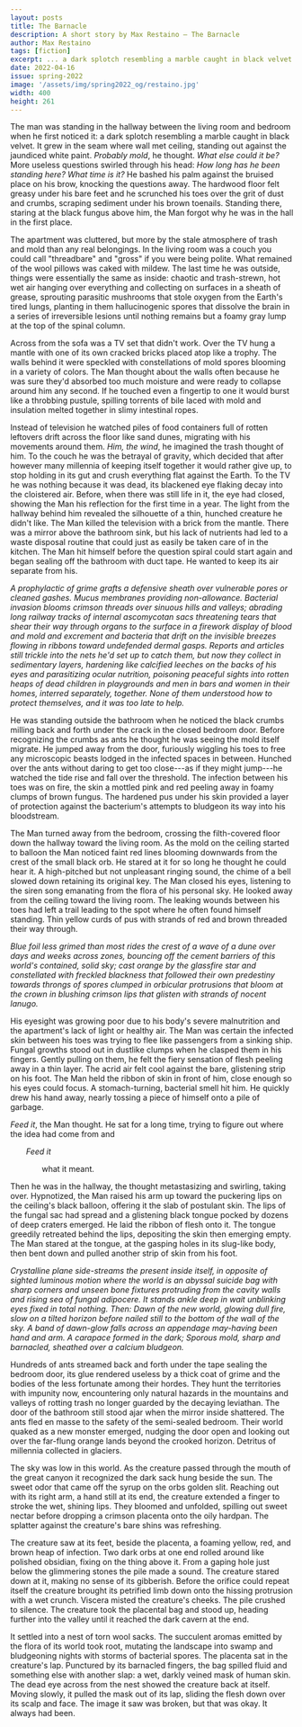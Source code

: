 ```yaml
---
layout: posts
title: The Barnacle
description: A short story by Max Restaino – The Barnacle
author: Max Restaino
tags: [fiction]
excerpt: ... a dark splotch resembling a marble caught in black velvet ...
date: 2022-04-16
issue: spring-2022
image: '/assets/img/spring2022_og/restaino.jpg'
width: 400
height: 261
---
```


The man was standing in the hallway between the living room and bedroom
when he first noticed it: a dark splotch resembling a marble caught in
black velvet. It grew in the seam where wall met ceiling, standing out
against the jaundiced white paint. *Probably mold*, he thought. *What
else could it be?* More useless questions swirled through his head: *How
long has he been standing here? What time is it?* He bashed his palm
against the bruised place on his brow, knocking the questions away. The
hardwood floor felt greasy under his bare feet and he scrunched his toes
over the grit of dust and crumbs, scraping sediment under his brown
toenails. Standing there, staring at the black fungus above him, the Man
forgot why he was in the hall in the first place.

The apartment was cluttered, but more by the stale atmosphere of trash
and mold than any real belongings. In the living room was a couch you
could call "threadbare" and "gross" if you were being polite. What
remained of the wool pillows was caked with mildew. The last time he was
outside, things were essentially the same as inside: chaotic and
trash-strewn, hot wet air hanging over everything and collecting on
surfaces in a sheath of grease, sprouting parasitic mushrooms that stole
oxygen from the Earth's tired lungs, planting in them hallucinogenic
spores that dissolve the brain in a series of irreversible lesions until
nothing remains but a foamy gray lump at the top of the spinal column.

Across from the sofa was a TV set that didn't work. Over the TV hung a
mantle with one of its own cracked bricks placed atop like a trophy. The
walls behind it were speckled with constellations of mold spores
blooming in a variety of colors. The Man thought about the walls often
because he was sure they'd absorbed too much moisture and were ready to
collapse around him any second. If he touched even a fingertip to one it
would burst like a throbbing pustule, spilling torrents of bile laced
with mold and insulation melted together in slimy intestinal ropes.

Instead of television he watched piles of food containers full of rotten
leftovers drift across the floor like sand dunes, migrating with his
movements around them. *Him, the wind*, he imagined the trash thought of
him. To the couch he was the betrayal of gravity, which decided that
after however many millennia of keeping itself together it would rather
give up, to stop holding in its gut and crush everything flat against
the Earth. To the TV he was nothing because it was dead, its blackened
eye flaking decay into the cloistered air. Before, when there was still
life in it, the eye had closed, showing the Man his reflection for the
first time in a year. The light from the hallway behind him revealed the
silhouette of a thin, hunched creature he didn't like. The Man killed
the television with a brick from the mantle. There was a mirror above
the bathroom sink, but his lack of nutrients had led to a waste disposal
routine that could just as easily be taken care of in the kitchen. The
Man hit himself before the question spiral could start again and began
sealing off the bathroom with duct tape. He wanted to keep its air
separate from his.

*A prophylactic of grime grafts a defensive sheath over vulnerable pores
or cleaned gashes. Mucus membranes providing non-allowance. Bacterial
invasion blooms crimson threads over sinuous hills and valleys; abrading
long railway tracks of internal ascomycotan sacs threatening tears that
shear their way through organs to the surface in a firework display of
blood and mold and excrement and bacteria that drift on the invisible
breezes flowing in ribbons toward undefended dermal gasps. Reports and
articles still trickle into the nets he'd set up to catch them, but now
they collect in sedimentary layers, hardening like calcified leeches on
the backs of his eyes and parasitizing ocular nutrition, poisoning
peaceful sights into rotten heaps of dead children in playgrounds and
men in bars and women in their homes, interred separately, together.
None of them understood how to protect themselves, and it was too late
to help.*

He was standing outside the bathroom when he noticed the black crumbs
milling back and forth under the crack in the closed bedroom door.
Before recognizing the crumbs as ants he thought he was seeing the mold
itself migrate. He jumped away from the door, furiously wiggling his
toes to free any microscopic beasts lodged in the infected spaces in
between. Hunched over the ants without daring to get too close---as if
they might jump---he watched the tide rise and fall over the threshold.
The infection between his toes was on fire, the skin a mottled pink and
red peeling away in foamy clumps of brown fungus. The hardened pus under
his skin provided a layer of protection against the bacterium's attempts
to bludgeon its way into his bloodstream.

The Man turned away from the bedroom, crossing the filth-covered floor
down the hallway toward the living room. As the mold on the ceiling
started to balloon the Man noticed faint red lines blooming downwards
from the crest of the small black orb. He stared at it for so long he
thought he could hear it. A high-pitched but not unpleasant ringing
sound, the chime of a bell slowed down retaining its original key. The
Man closed his eyes, listening to the siren song emanating from the
flora of his personal sky. He looked away from the ceiling toward the
living room. The leaking wounds between his toes had left a trail
leading to the spot where he often found himself standing. Thin yellow
curds of pus with strands of red and brown threaded their way through.

*Blue foil less grimed than most rides the crest of a wave of a dune
over days and weeks across zones, bouncing off the cement barriers of
this world's contained, solid sky; cast orange by the glassfire star and
constellated with freckled blackness that followed their own predestiny
towards throngs of spores clumped in orbicular protrusions that bloom at
the crown in blushing crimson lips that glisten with strands of nocent
lanugo.*

His eyesight was growing poor due to his body's severe malnutrition and
the apartment's lack of light or healthy air. The Man was certain the
infected skin between his toes was trying to flee like passengers from a
sinking ship. Fungal growths stood out in dustlike clumps when he
clasped them in his fingers. Gently pulling on them, he felt the fiery
sensation of flesh peeling away in a thin layer. The acrid air felt cool
against the bare, glistening strip on his foot. The Man held the ribbon
of skin in front of him, close enough so his eyes could focus. A
stomach-turning, bacterial smell hit him. He quickly drew his hand away,
nearly tossing a piece of himself onto a pile of garbage.

*Feed it*, the Man thought. He sat for a long time, trying to figure out
where the idea had come from and

<p style="text-indent:2em;"><em>Feed it</em></p>

<p style="text-indent:4em;">what it meant.</p>

Then he was in the hallway, the thought metastasizing and swirling,
taking over. Hypnotized, the Man raised his arm up toward the puckering
lips on the ceiling's black balloon, offering it the slab of postulant
skin. The lips of the fungal sac had spread and a glistening black
tongue pocked by dozens of deep craters emerged. He laid the ribbon of
flesh onto it. The tongue greedily retreated behind the lips, depositing
the skin then emerging empty. The Man stared at the tongue, at the
gasping holes in its slug-like body, then bent down and pulled another
strip of skin from his foot.

*Crystalline plane side-streams the present inside itself, in opposite
of sighted luminous motion where the world is an abyssal suicide bag
with sharp corners and unseen bone fixtures protruding from the cavity
walls and rising sea of fungal adipocere. It stands ankle deep in wait
unblinking eyes fixed in total nothing. Then: Dawn of the new world,
glowing dull fire, slow on a tilted horizon before nailed still to the
bottom of the wall of the sky. A band of dawn-glow falls across an
appendage may-having been hand and arm. A carapace formed in the dark;
Sporous mold, sharp and barnacled, sheathed over a calcium bludgeon.*

Hundreds of ants streamed back and forth under the tape sealing the
bedroom door, its glue rendered useless by a thick coat of grime and the
bodies of the less fortunate among their hordes. They hunt the
territories with impunity now, encountering only natural hazards in the
mountains and valleys of rotting trash no longer guarded by the decaying
leviathan. The door of the bathroom still stood ajar when the mirror
inside shattered. The ants fled en masse to the safety of the
semi-sealed bedroom. Their world quaked as a new monster emerged,
nudging the door open and looking out over the far-flung orange lands
beyond the crooked horizon. Detritus of millennia collected in glaciers.

The sky was low in this world. As the creature passed through the mouth
of the great canyon it recognized the dark sack hung beside the sun. The
sweet odor that came off the syrup on the orbs golden slit. Reaching out
with its right arm, a hand still at its end, the creature extended a
finger to stroke the wet, shining lips. They bloomed and unfolded,
spilling out sweet nectar before dropping a crimson placenta onto the
oily hardpan. The splatter against the creature's bare shins was
refreshing.

The creature saw at its feet, beside the placenta, a foaming yellow,
red, and brown heap of infection. Two dark orbs at one end rolled around
like polished obsidian, fixing on the thing above it. From a gaping hole
just below the glimmering stones the pile made a sound. The creature
stared down at it, making no sense of its gibberish. Before the orifice
could repeat itself the creature brought its petrified limb down onto
the hissing protrusion with a wet crunch. Viscera misted the creature's
cheeks. The pile crushed to silence. The creature took the placental bag
and stood up, heading further into the valley until it reached the dark
cavern at the end.

It settled into a nest of torn wool sacks. The succulent aromas emitted
by the flora of its world took root, mutating the landscape into swamp
and bludgeoning nights with storms of bacterial spores. The placenta sat
in the creature's lap. Punctured by its barnacled fingers, the bag
spilled fluid and something else with another slap: a wet, darkly veined
mask of human skin. The dead eye across from the nest showed the
creature back at itself. Moving slowly, it pulled the mask out of its
lap, sliding the flesh down over its scalp and face. The image it saw
was broken, but that was okay. It always had been.